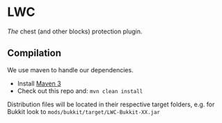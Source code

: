 LWC
======

*The* chest (and other blocks) protection plugin.

Compilation
-----------

We use maven to handle our dependencies.

* Install [Maven 3](http://maven.apache.org/download.html)
* Check out this repo and: `mvn clean install`

Distribution files will be located in their respective target folders, e.g. for Bukkit look to `mods/bukkit/target/LWC-Bukkit-XX.jar`